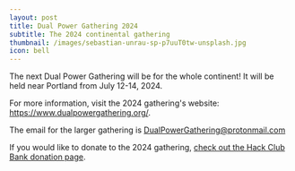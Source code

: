 ```yaml
---
layout: post
title: Dual Power Gathering 2024
subtitle: The 2024 continental gathering
thumbnail: /images/sebastian-unrau-sp-p7uuT0tw-unsplash.jpg
icon: bell
---
```


The next Dual Power Gathering will be for the whole continent! It will be held near Portland from July 12-14, 2024.

For more information, visit the 2024 gathering's website: https://www.dualpowergathering.org/.

The email for the larger gathering is [DualPowerGathering@protonmail.com](mailto:DualPowerGathering@protonmail.com)

If you would like to donate to the 2024 gathering, [check out the Hack Club Bank donation page](https://hcb.hackclub.com/donations/start/dual-power-gathering). 